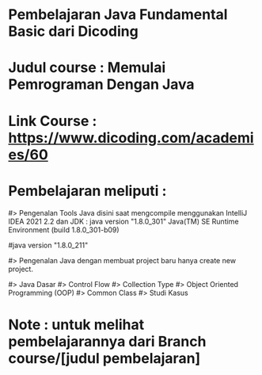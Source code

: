 # Pembelajaran Java Fundamental Basic dari Dicoding
# Judul course : Memulai Pemrograman Dengan Java
# Link Course  : https://www.dicoding.com/academies/60

# Pembelajaran meliputi : 

#> Pengenalan Tools Java
disini saat mengcompile menggunakan IntelliJ IDEA 2021 2.2
dan JDK : 
java version "1.8.0_301"
Java(TM) SE Runtime Environment (build 1.8.0_301-b09)

#java version "1.8.0_211"

#> Pengenalan Java dengan membuat project baru
hanya create new project. 

#> Java Dasar 
#> Control Flow
#> Collection Type
#> Object Oriented Programming (OOP)
#> Common Class
#> Studi Kasus

# Note : untuk melihat pembelajarannya dari Branch course/[judul pembelajaran]